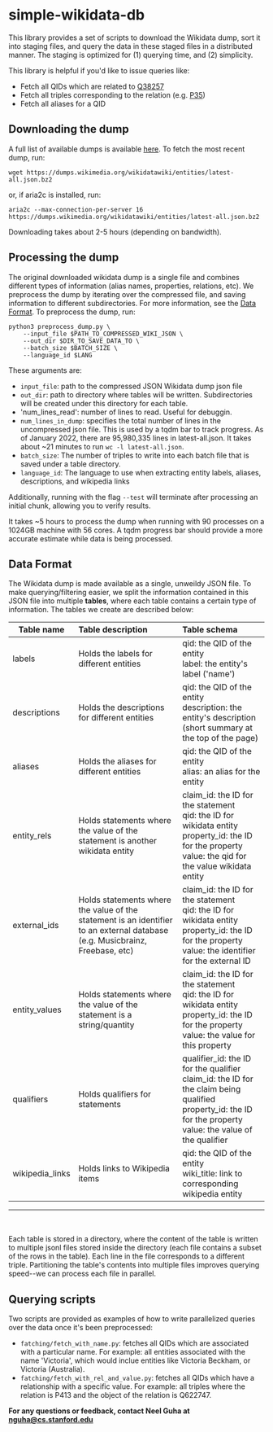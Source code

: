 # simple-wikidata-db

This library provides a set of scripts to download the Wikidata dump, sort it into staging files, and query the data in these staged files in a distributed manner. The staging is optimized for (1) querying time, and (2) simplicity. 

This library is helpful if you'd like to issue queries like: 

- Fetch all QIDs which are related to [Q38257](https://www.wikidata.org/wiki/Q38257)
- Fetch all triples corresponding to the relation (e.g. [P35](https://www.wikidata.org/wiki/Property:P35))
- Fetch all aliases for a QID


## Downloading the dump 

A full list of available dumps is available [here](https://dumps.wikimedia.org/wikidatawiki/entities/). To fetch the most recent dump, run: 
```
wget https://dumps.wikimedia.org/wikidatawiki/entities/latest-all.json.bz2
``` 
or, if aria2c is installed, run: 
```
aria2c --max-connection-per-server 16 https://dumps.wikimedia.org/wikidatawiki/entities/latest-all.json.bz2
```

Downloading takes about 2-5 hours (depending on bandwidth).

## Processing the dump 
The original downloaded wikidata dump is a single file and combines different types of information (alias names, properties, relations, etc). We preprocess the dump by iterating over the compressed file, and saving information to different subdirectories. For more information, see the [Data Format](#data-format). To preprocess the dump, run: 

```
python3 preprocess_dump.py \ 
    --input_file $PATH_TO_COMPRESSED_WIKI_JSON \
    --out_dir $DIR_TO_SAVE_DATA_TO \
    --batch_size $BATCH_SIZE \
    --language_id $LANG
```

These arguments are: 
- `input_file`: path to the compressed JSON Wikidata dump json file 
- `out_dir`: path to directory where tables will be written. Subdirectories will be created under this directory for each table. 
- 'num_lines_read': number of lines to read. Useful for debuggin.
- `num_lines_in_dump`: specifies the total number of lines in the uncompressed json file. This is used by a tqdm bar to track progress. As of January 2022, there are 95,980,335 lines in latest-all.json. It takes about ~21 minutes to run `wc -l latest-all.json`. 
- `batch_size`: The number of triples to write into each batch file that is saved under a table directory. 
- `language_id`: The language to use when extracting entity labels, aliases, descriptions, and wikipedia links 

Additionally, running with the flag `--test` will terminate after processing an initial chunk, allowing you to verify results. 


It takes ~5 hours to process the dump when running with 90 processes on a 1024GB machine with 56 cores. A tqdm progress bar should provide a more accurate estimate while data is being processed.  

## Data Format 
The Wikidata dump is made available as a single, unweildy JSON file. To make querying/filtering easier, we split the information contained in this JSON file into multiple **tables**, where each table contains a certain type of information. The tables we create are described below: 

| Table name    | Table description   | Table schema|
| --------------- |:--------------------| :-----|
| labels          | Holds the labels for different entities | qid: the QID of the entity <br> label: the entity's label ('name') |
| descriptions    | Holds the descriptions for different entities | qid: the QID of the entity <br> description: the entity's description (short summary at the top of the page) |
| aliases         | Holds the aliases for different entities  | qid: the QID of the entity <br> alias: an alias for the entity |
| entity_rels     | Holds statements where the value of the statement is another wikidata entity | claim_id: the ID for the statement <br> qid: the ID for wikidata entity <br> property_id: the ID for the property <br> value: the qid for the value wikidata entity |
| external_ids    | Holds statements where the value of the statement is an identifier to an external database (e.g. Musicbrainz, Freebase, etc) | claim_id: the ID for the statement <br> qid: the ID for wikidata entity <br> property_id: the ID for the property <br> value: the identifier for the external ID |
| entity_values   | Holds statements where the value of the statement is a string/quantity | claim_id: the ID for the statement <br> qid: the ID for wikidata entity <br> property_id: the ID for the property <br> value: the value for this property |
| qualifiers      | Holds qualifiers for statements |  qualifier_id: the ID for the qualifier <br> claim_id: the ID for the claim being qualified <br> property_id: the ID for the property <br> value: the value of the qualifier |
| wikipedia_links | Holds links to Wikipedia items | qid: the QID of the entity <br> wiki_title: link to corresponding wikipedia entity  |
----

<br><br>
Each table is stored in a directory, where the content of the table is written to multiple jsonl files stored inside the directory (each file contains a subset of the rows in the table). Each line in the file corresponds to a different triple. Partitioning the table's contents into multiple files improves querying speed--we can process each file in parallel. 


## Querying scripts 
Two scripts are provided as examples of how to write parallelized queries over the data once it's been preprocessed: 

- `fatching/fetch_with_name.py`: fetches all QIDs which are associated with a particular name. For example: all entities associated with the name 'Victoria', which would inclue entities like Victoria Beckham, or Victoria (Australia).
- `fatching/fetch_with_rel_and_value.py`: fetches all QIDs which have a relationship with a specific value. For example: all triples where the relation is P413 and the object of the relation is Q622747.


**For any questions or feedback, contact Neel Guha at nguha@cs.stanford.edu**




